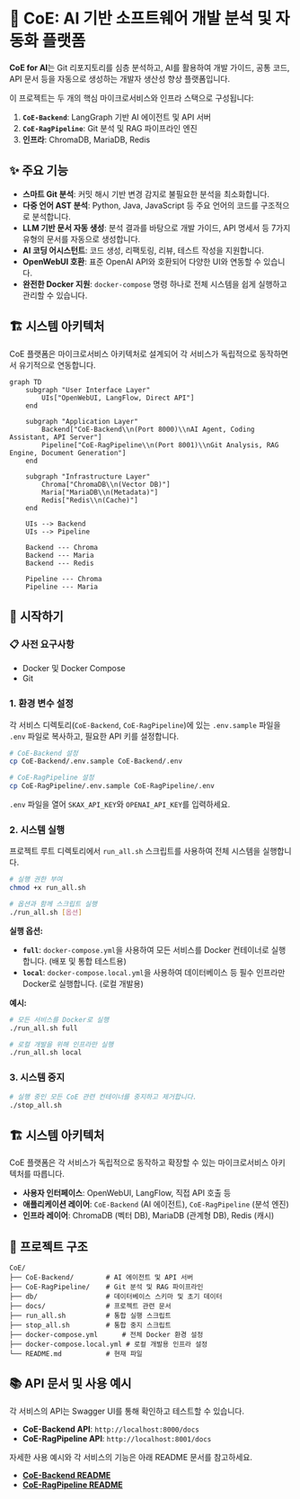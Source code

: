 # 🤖 CoE: AI 기반 소프트웨어 개발 분석 및 자동화 플랫폼

**CoE for AI**는 Git 리포지토리를 심층 분석하고, AI를 활용하여 개발 가이드, 공통 코드, API 문서 등을 자동으로 생성하는 개발자 생산성 향상 플랫폼입니다.

이 프로젝트는 두 개의 핵심 마이크로서비스와 인프라 스택으로 구성됩니다:
1.  **`CoE-Backend`**: LangGraph 기반 AI 에이전트 및 API 서버
2.  **`CoE-RagPipeline`**: Git 분석 및 RAG 파이프라인 엔진
3.  **인프라**: ChromaDB, MariaDB, Redis

## ✨ 주요 기능

- **스마트 Git 분석**: 커밋 해시 기반 변경 감지로 불필요한 분석을 최소화합니다.
- **다중 언어 AST 분석**: Python, Java, JavaScript 등 주요 언어의 코드를 구조적으로 분석합니다.
- **LLM 기반 문서 자동 생성**: 분석 결과를 바탕으로 개발 가이드, API 명세서 등 7가지 유형의 문서를 자동으로 생성합니다.
- **AI 코딩 어시스턴트**: 코드 생성, 리팩토링, 리뷰, 테스트 작성을 지원합니다.
- **OpenWebUI 호환**: 표준 OpenAI API와 호환되어 다양한 UI와 연동할 수 있습니다.
- **완전한 Docker 지원**: `docker-compose` 명령 하나로 전체 시스템을 쉽게 실행하고 관리할 수 있습니다.


## 🏗️ 시스템 아키텍처

CoE 플랫폼은 마이크로서비스 아키텍처로 설계되어 각 서비스가 독립적으로 동작하면서 유기적으로 연동합니다.

```mermaid
graph TD
    subgraph "User Interface Layer"
        UIs["OpenWebUI, LangFlow, Direct API"]
    end

    subgraph "Application Layer"
        Backend["CoE-Backend\\n(Port 8000)\\nAI Agent, Coding Assistant, API Server"]
        Pipeline["CoE-RagPipeline\\n(Port 8001)\\nGit Analysis, RAG Engine, Document Generation"]
    end

    subgraph "Infrastructure Layer"
        Chroma["ChromaDB\\n(Vector DB)"]
        Maria["MariaDB\\n(Metadata)"]
        Redis["Redis\\n(Cache)"]
    end

    UIs --> Backend
    UIs --> Pipeline

    Backend --- Chroma
    Backend --- Maria
    Backend --- Redis

    Pipeline --- Chroma
    Pipeline --- Maria
```

## 🚀 시작하기

### 📋 사전 요구사항
- Docker 및 Docker Compose
- Git

### 1. 환경 변수 설정
각 서비스 디렉토리(`CoE-Backend`, `CoE-RagPipeline`)에 있는 `.env.sample` 파일을 `.env` 파일로 복사하고, 필요한 API 키를 설정합니다.

```bash
# CoE-Backend 설정
cp CoE-Backend/.env.sample CoE-Backend/.env

# CoE-RagPipeline 설정
cp CoE-RagPipeline/.env.sample CoE-RagPipeline/.env
```
`.env` 파일을 열어 `SKAX_API_KEY`와 `OPENAI_API_KEY`를 입력하세요.

### 2. 시스템 실행
프로젝트 루트 디렉토리에서 `run_all.sh` 스크립트를 사용하여 전체 시스템을 실행합니다.

```bash
# 실행 권한 부여
chmod +x run_all.sh

# 옵션과 함께 스크립트 실행
./run_all.sh [옵션]
```

**실행 옵션:**
- **`full`**: `docker-compose.yml`을 사용하여 모든 서비스를 Docker 컨테이너로 실행합니다. (배포 및 통합 테스트용)
- **`local`**: `docker-compose.local.yml`을 사용하여 데이터베이스 등 필수 인프라만 Docker로 실행합니다. (로컬 개발용)

**예시:**
```bash
# 모든 서비스를 Docker로 실행
./run_all.sh full

# 로컬 개발을 위해 인프라만 실행
./run_all.sh local
```

### 3. 시스템 중지
```bash
# 실행 중인 모든 CoE 관련 컨테이너를 중지하고 제거합니다.
./stop_all.sh
```

## 🏗️ 시스템 아키텍처

CoE 플랫폼은 각 서비스가 독립적으로 동작하고 확장할 수 있는 마이크로서비스 아키텍처를 따릅니다.

- **사용자 인터페이스**: OpenWebUI, LangFlow, 직접 API 호출 등
- **애플리케이션 레이어**: `CoE-Backend` (AI 에이전트), `CoE-RagPipeline` (분석 엔진)
- **인프라 레이어**: ChromaDB (벡터 DB), MariaDB (관계형 DB), Redis (캐시)

## 📂 프로젝트 구조

```
CoE/
├── CoE-Backend/        # AI 에이전트 및 API 서버
├── CoE-RagPipeline/    # Git 분석 및 RAG 파이프라인
├── db/                 # 데이터베이스 스키마 및 초기 데이터
├── docs/               # 프로젝트 관련 문서
├── run_all.sh          # 통합 실행 스크립트
├── stop_all.sh         # 통합 중지 스크립트
├── docker-compose.yml      # 전체 Docker 환경 설정
├── docker-compose.local.yml # 로컬 개발용 인프라 설정
└── README.md           # 현재 파일
```

## 📚 API 문서 및 사용 예시

각 서비스의 API는 Swagger UI를 통해 확인하고 테스트할 수 있습니다.

- **CoE-Backend API**: `http://localhost:8000/docs`
- **CoE-RagPipeline API**: `http://localhost:8001/docs`

자세한 사용 예시와 각 서비스의 기능은 아래 README 문서를 참고하세요.
- **[CoE-Backend README](CoE-Backend/README.md)**
- **[CoE-RagPipeline README](CoE-RagPipeline/README.md)**
